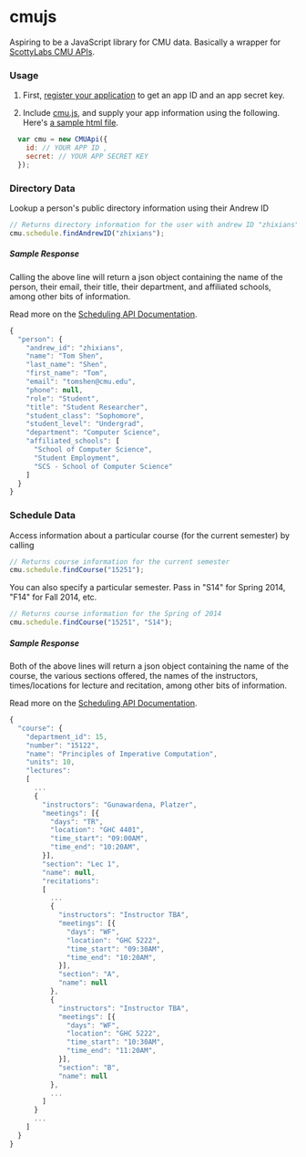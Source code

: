 cmujs
=====

Aspiring to be a JavaScript library for CMU data. Basically a wrapper for [ScottyLabs CMU APIs](https://apis.scottylabs.org).


### Usage

1. First, [register your application](https://apis.scottylabs.org/apps) to get an app ID and an app secret key.

2. Include [cmu.js](https://github.com/ryhan/cmujs/blob/master/cmu.js), and supply your app information using the following. Here's [a sample html file](https://github.com/ryhan/cmujs/blob/master/sample.html).
```javascript
  var cmu = new CMUApi({
    id: // YOUR APP ID ,
    secret: // YOUR APP SECRET KEY
  });
```

### Directory Data

Lookup a person's public directory information using their Andrew ID
```javascript
// Returns directory information for the user with andrew ID "zhixians"
cmu.schedule.findAndrewID("zhixians");
```

##### Sample Response

Calling the above line will return a json object containing the name of the person, their email, their title, their department, and affiliated schools, among other bits of information.

Read more on the [Scheduling API Documentation](https://apis.scottylabs.org/documentation/scheduling).
```javascript
{
  "person": {
    "andrew_id": "zhixians",
    "name": "Tom Shen",
    "last_name": "Shen",
    "first_name": "Tom",
    "email": "tomshen@cmu.edu",
    "phone": null,
    "role": "Student",
    "title": "Student Researcher",
    "student_class": "Sophomore",
    "student_level": "Undergrad",
    "department": "Computer Science",
    "affiliated_schools": [
      "School of Computer Science",
      "Student Employment",
      "SCS - School of Computer Science"
    ]
  }
}
```

### Schedule Data

Access information about a particular course (for the current semester) by calling
```javascript
// Returns course information for the current semester
cmu.schedule.findCourse("15251");
```

You can also specify a particular semester. Pass in "S14" for Spring 2014, "F14" for Fall 2014, etc.
```javascript
// Returns course information for the Spring of 2014
cmu.schedule.findCourse("15251", "S14");
```

##### Sample Response

Both of the above lines will return a json object containing the name of the course, the various sections offered, the names of the instructors, times/locations for lecture and recitation, among other bits of information.

Read more on the [Scheduling API Documentation](https://apis.scottylabs.org/documentation/scheduling).
```javascript
{
  "course": {
    "department_id": 15,
    "number": "15122",
    "name": "Principles of Imperative Computation",
    "units": 10,
    "lectures":
    [
      ...
      {
        "instructors": "Gunawardena, Platzer",
        "meetings": [{
          "days": "TR",
          "location": "GHC 4401",
          "time_start": "09:00AM",
          "time_end": "10:20AM",
        }],
        "section": "Lec 1",
        "name": null,
        "recitations":
        [
          ...
          {
            "instructors": "Instructor TBA",
            "meetings": [{
              "days": "WF",
              "location": "GHC 5222",
              "time_start": "09:30AM",
              "time_end": "10:20AM",
            }],
            "section": "A",
            "name": null
          },
          {
            "instructors": "Instructor TBA",
            "meetings": [{
              "days": "WF",
              "location": "GHC 5222",
              "time_start": "10:30AM",
              "time_end": "11:20AM",
            }],
            "section": "B",
            "name": null
          },
          ...
        ]
      }
      ...
    ]
  }
}
```
